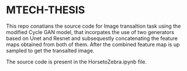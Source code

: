 # MTECH-THESIS

This repo conatians the source code for Image transaltion task using the modified Cycle GAN model, that incorpates the use of two generators based on Unet and Resnet and subsequestly concatenating the feature maps obtained from both of them. After the combined feature map is up sampled to get the transalted image.

The source code is present in the HorsetoZebra.ipynb file.
